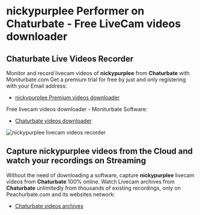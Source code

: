 # nickypurplee Performer on Chaturbate - Free LiveCam videos downloader

## Chaturbate Live Videos Recorder

Monitor and record livecam videos of **nickypurplee** from **Chaturbate** with Moniturbate.com
Get a premium trial for free by just and only registering with your Email address:
* [nickypurplee Premium videos downloader](https://moniturbate.com/request-demo-licence-key.html)

Free livecam videos downloader - Moniturbate Software:
* [Chaturbate videos downloader](https://moniturbate.com/moniturbate-download-software.html)

![nickypurplee livecam videos recorder](https://peachurnet.com/templates/moniturbate-software.png)


## Capture nickypurplee videos from the Cloud and watch your recordings on Streaming

Without the need of downloading a software, capture **nickypurplee** livecam videos from **Chaturbate** 100% online.
Watch Livecam archives from **Chaturbate** unlimitedly from thousands of existing recordings, only on Peachurbate.com and its websites network:
* [Chaturbate videos archives](https://peachurnet.com/)